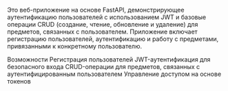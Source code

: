 Это веб-приложение на основе FastAPI, 
демонстрирующее аутентификацию пользователей с использованием JWT и базовые операции CRUD
(создание, чтение, обновление и удаление) для предметов, связанных с пользователем. 
Приложение включает регистрацию пользователей, аутентификацию и работу с предметами, привязанными к конкретному пользователю.

Возможности
Регистрация пользователей
JWT-аутентификация для безопасного входа
CRUD-операции для предметов, связанных с аутентифицированным пользователем
Управление доступом на основе токенов
